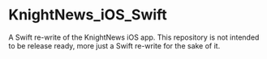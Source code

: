 KnightNews_iOS_Swift
====================

A Swift re-write of the KnightNews iOS app. This repository is not intended to be release ready, more just a Swift re-write for the sake of it.
